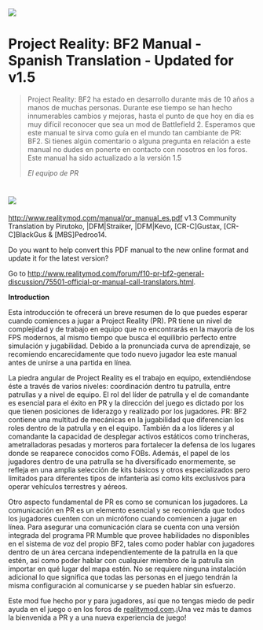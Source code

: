 # ![](/assets/PR_v1_Logo.png)

# **Project Reality: BF2 Manual - Spanish Translation - Updated for v1.5**

> Project Reality: BF2 ha estado en desarrollo durante más de 10 años a manos de muchas personas. Durante ese tiempo se han hecho innumerables cambios y mejoras, hasta el punto de que hoy en día es muy difícil reconocer que sea un mod de Battlefield 2. Esperamos que este manual te sirva como guía en el mundo tan cambiante de PR: BF2. Si tienes algún comentario o alguna pregunta en relación a este manual no dudes en ponerte en contacto con nosotros en los foros. Este manual ha sido actualizado a la versión 1.5
>
> _El equipo de PR_

# ![](/assets/flag.png)
http://www.realitymod.com/manual/pr_manual_es.pdf
v1.3 Community Translation by Pirutoko, |DFM|Straiker, |DFM|Kevo, [CR-C]Gustax, [CR-C]BlackGus & [MBS]Pedroo14.

Do you want to help convert this PDF manual to the new online format and update it for the latest version? 

Go to http://www.realitymod.com/forum/f10-pr-bf2-general-discussion/75501-official-pr-manual-call-translators.html.

**Introduction**

Esta introducción te ofrecerá un breve resumen de lo que puedes esperar cuando comiences a jugar a Project Reality (PR). PR tiene un nivel de complejidad y de trabajo en equipo que no encontrarás en la mayoría de los FPS modernos, al mismo tiempo que busca el equilibrio perfecto entre simulación y jugabilidad. Debido a la pronunciada curva de aprendizaje, se recomiendo encarecidamente que todo nuevo jugador lea este manual antes de unirse a una partida en línea.

La piedra angular de Project Reality es el trabajo en equipo, extendiéndose éste a través de varios niveles: coordinación dentro tu patrulla, entre patrullas y a nivel de equipo. El rol del líder de patrulla y el de comandante es esencial para el éxito en PR y la dirección del juego es dictado por los que tienen posiciones de liderazgo y realizado por los jugadores. PR: BF2 contiene una multitud de mecánicas en la jugabilidad que diferencian los roles dentro de la patrulla y en el equipo. También da a los líderes y al comandante la capacidad de desplegar activos estáticos como trincheras, ametralladoras pesadas y morteros para fortalecer la defensa de los lugares donde se reaparece conocidos como FOBs. Además, el papel de los jugadores dentro de una patrulla se ha diversificado enormemente, se refleja en una amplia selección de kits básicos y otros especializados pero limitados para diferentes tipos de infantería así como kits exclusivos para operar vehículos terrestres y aéreos.

Otro aspecto fundamental de PR es como se comunican los jugadores. La comunicación en PR es un elemento esencial y se recomienda que todos los jugadores cuenten con un micrófono cuando comiencen a jugar en línea. Para asegurar una comunicación clara se cuenta con una versión integrada del programa PR Mumble que provee habilidades no disponibles en el sistema de voz del propio BF2, tales como poder hablar con jugadores dentro de un área cercana independientemente de la patrulla en la que estén, así como poder hablar con cualquier miembro de la patrulla sin importar en qué lugar del mapa estén. No se requiere ninguna instalación adicional lo que significa que todas las personas en el juego tendrán la misma configuración al comunicarse y se pueden hablar sin esfuerzo.

Este mod fue hecho por y para jugadores, así que no tengas miedo de pedir ayuda en el juego o en los foros de [realitymod.com](http://www.realitymod.com/forum/f360-general-technical-support).¡Una vez más te damos la bienvenida a PR y a una nueva experiencia de juego!

